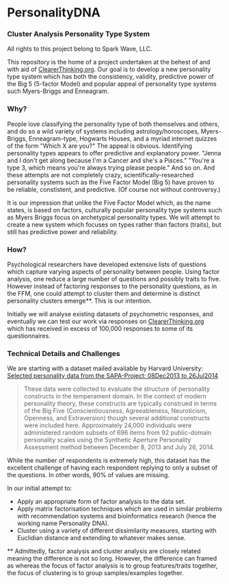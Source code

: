 # PersonalityDNA
### Cluster Analysis Personality Type System
All rights to this project belong to Spark Wave, LLC.

This repository is the home of a project undertaken at the behest of and with aid of [ClearerThinking.org](http://www.clearerthinking.org/). Our goal is to develop a new personality type system which has both the consistency, validity, predictive power of the Big 5 (5-factor Model) and popular appeal of personality type systems such Myers-Briggs and Enneagram. 

### Why?
People love classifying the personality type of both themselves and others, and do so a wild variety of systems including astrology/horoscopes, Myers-Briggs, Enneagram-type, Hogwarts Houses, and a myriad internet quizzes of the form "Which X are you?" The appeal is obvious. Identifying personality types appears to offer predictive and explanatory power. "Jenna and I don't get along because I'm a Cancer and she's a Pisces." "You're a type 3, which means you're always trying please people." And so on. And these attempts are not completely crazy, scientifically-researched personality systems such as the Five Factor Model (Big 5) have proven to be reliable, constistent, and predictive. (Of course not without controversy.)

It is our impression that unlike the Five Factor Model which, as the name states, is based on factors, culturally popular personality type systems such as Myers Briggs focus on archetypical personality types. We will attempt to create a new system which focuses on types rather than factors (traits), but still has predictive power and reliability.

### How?
Psychological researchers have developed extensive lists of questions which capture varying aspects of personality between people. Using factor analysis, one reduce a large number of questions and possibly traits to five. However instead of factoring responses to the personality questions, as in the FFM, one could attempt to cluster them and determine is distinct personality clusters emerge\**. This is our intention.

Initially we will analyse existing datasets of psychometric responses, and eventually we can test our work via responses on [ClearerThinking.org](www.clearerthinking.org) which has received in excess of 100,000 responses to some of its questionnaires.

### Technical Details and Challenges
We are starting with a dataset mailed available by Harvard University: [Selected personality data from the SAPA-Project: 08Dec2013 to 26Jul2014](https://dataverse.harvard.edu/dataset.xhtml?persistentId=doi:10.7910/DVN/SD7SVE)
>These data were collected to evaluate the structure of personality constructs in the temperament domain. In the context of modern personality theory, these constructs are typically construed in terms of the Big Five (Conscientiousness, Agreeableness, Neuroticism, Openness, and Extraversion) though several additional constructs were included here. Approximately 24,000 individuals were administered random subsets of 696 items from 92 public-domain personality scales using the Synthetic Aperture Personality Assessment method between December 8, 2013 and July 26, 2014. 

While the number of respondents is extremely high, this dataset has the excellent challenge of having each respondent replying to only a subset of the questions. In other words, 90% of values are missing. 

In our initial attempt to:
* Apply an appropriate form of factor analysis to the data set.
* Apply matrix factorisation techniques which are used in similar problems with recommendation systems and bioinformatics research (hence the working name Personality DNA).
* Cluster using a variety of different dissimilarity measures, starting with Euclidian distance and extending to whatever makes sense.

\** Admittedly, factor analysis and cluster analysis are closely related meaning the difference is not so long. However, the difference can framed as whereas the focus of factor analysis is to group features/traits together, the focus of clustering is to group samples/examples together.
